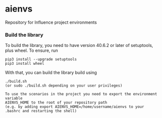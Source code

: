 # aienvs
Repository for Influence project environments

### Build the library ###
To build the library, you need to have version 40.6.2 or later of setuptools, plus wheel. To ensure, run
```
pip3 install --upgrade setuptools
pip3 install wheel
```
With that, you can build the library build using
```
./build.sh
(or sudo ./build.sh depending on your user privileges)

To use the scenarios in the project you need to export the environment variable
AIENVS_HOME to the root of your repository path
(e.g. by adding export AIENVS_HOME=/home/username/aienvs to your .bashrc and restarting the shell)
